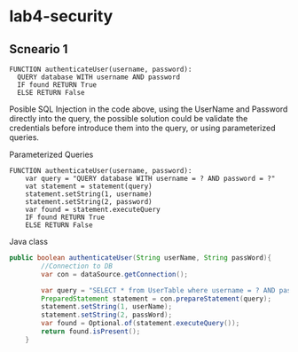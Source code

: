 # lab4-security

## Scneario 1
```
FUNCTION authenticateUser(username, password):
  QUERY database WITH username AND password
  IF found RETURN True
  ELSE RETURN False
```
Posible SQL Injection in the code above, using the UserName and Password directly into the query, the possible solution could be validate the credentials before introduce them into the query, or using parameterized queries.

Parameterized Queries
```
FUNCTION authenticateUser(username, password):
    var query = "QUERY database WITH username = ? AND password = ?" 
    vat statement = statement(query)
    statement.setString(1, username)
    statement.setString(2, password)
    var found = statement.executeQuery
    IF found RETURN True
    ELSE RETURN False
```

Java class
```Java
public boolean authenticateUser(String userName, String passWord){
        //Connection to DB
        var con = dataSource.getConnection();

        var query = "SELECT * from UserTable where username = ? AND password = ?";
        PreparedStatement statement = con.prepareStatement(query);
        statement.setString(1, userName);
        statement.setString(2, passWord);
        var found = Optional.of(statement.executeQuery());
        return found.isPresent();
    }
```

